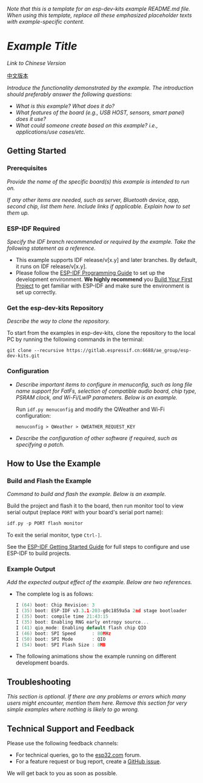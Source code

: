 _Note that this is a template for an esp-dev-kits example README.md file. When using this template, replace all these emphasized placeholder texts with example-specific content._

# _Example Title_

_Link to Chinese Version_

[中文版本](./README_CN.md)

_Introduce the functionality demonstrated by the example. The introduction should preferably answer the following questions:_
- _What is this example? What does it do?_
- _What features of the board (e.g., USB HOST, sensors, smart panel) does it use?_
- _What could someone create based on this example? i.e., applications/use cases/etc._


## Getting Started


### Prerequisites

_Provide the name of the specific board(s) this example is intended to run on._

_If any other items are needed, such as server, Bluetooth device, app, second chip, list them here. Include links if applicable. Explain how to set them up._


### ESP-IDF Required

_Specify the IDF branch recommended or required by the example. Take the following statement as a reference._

- This example supports IDF release/v[x.y] and later branches. By default, it runs on IDF release/v[x.y].
- Please follow the [ESP-IDF Programming Guide](https://docs.espressif.com/projects/esp-idf/en/latest/esp32/get-started/index.html) to set up the development environment. **We highly recommend** you [Build Your First Project](https://docs.espressif.com/projects/esp-idf/en/latest/esp32/get-started/index.html#build-your-first-project) to get familiar with ESP-IDF and make sure the environment is set up correctly.

### Get the esp-dev-kits Repository

_Describe the way to clone the repository._

To start from the examples in esp-dev-kits, clone the repository to the local PC by running the following commands in the terminal:

```
git clone --recursive https://gitlab.espressif.cn:6688/ae_group/esp-dev-kits.git
```


### Configuration

- _Describe important items to configure in menuconfig, such as long file name support for FatFs, selection of compatible audio board, chip type, PSRAM clock, and Wi-Fi/LwIP parameters. Below is an example._

  Run ``idf.py menuconfig`` and modify the QWeather and Wi-Fi configuration:

  ```
  menuconfig > QWeather > QWEATHER_REQUEST_KEY
  ```

- _Describe the configuration of other software if required, such as specifying a patch._


## How to Use the Example


### Build and Flash the Example

_Command to build and flash the example. Below is an example._

Build the project and flash it to the board, then run monitor tool to view serial output (replace `PORT` with your board's serial port name):

```c
idf.py -p PORT flash monitor
```

To exit the serial monitor, type ``Ctrl-]``.

See the [ESP-IDF Getting Started Guide](https://docs.espressif.com/projects/esp-idf/en/latest/get-started/index.html) for full steps to configure and use ESP-IDF to build projects.


### Example Output

_Add the expected output effect of the example. Below are two references._

- The complete log is as follows:

    ```c
    I (64) boot: Chip Revision: 3
    I (35) boot: ESP-IDF v3.3.1-203-g0c1859a5a 2nd stage bootloader
    I (35) boot: compile time 21:43:15
    I (35) boot: Enabling RNG early entropy source...
    I (41) qio_mode: Enabling default flash chip QIO
    I (46) boot: SPI Speed      : 80MHz
    I (50) boot: SPI Mode       : QIO
    I (54) boot: SPI Flash Size : 8MB
    ```
- The following animations show the example running on different development boards.


## Troubleshooting

_This section is optional. If there are any problems or errors which many users might encounter, mention them here. Remove this section for very simple examples where nothing is likely to go wrong._


## Technical Support and Feedback

Please use the following feedback channels:

- For technical queries, go to the [esp32.com](https://esp32.com/viewforum.php?f=20) forum.
- For a feature request or bug report, create a [GitHub issue](https://github.com/espressif/esp-dev-kits/issues).

We will get back to you as soon as possible.